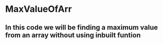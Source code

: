 # MaxValueOfArr
## In this code we will be finding a maximum value from an array without using inbuilt funtion
